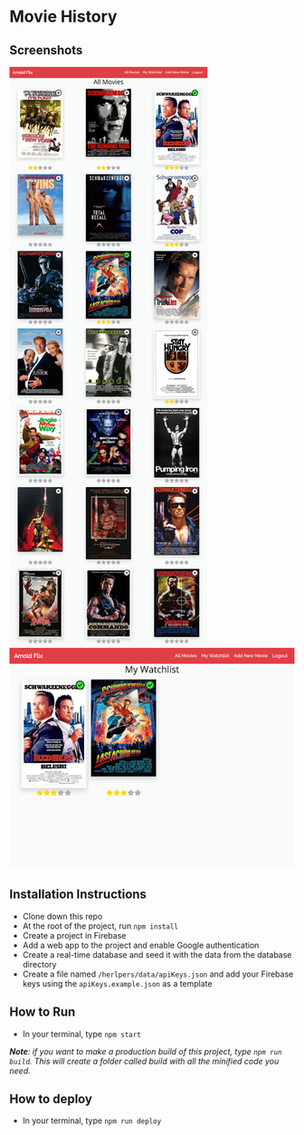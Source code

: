 # Movie History

## Screenshots
![image of movie history site, all movies page](https://raw.githubusercontent.com/bobbybaxter/movie-history/master/src/images/screenshot1.png)
![image of movie history site, watchlist page](https://raw.githubusercontent.com/bobbybaxter/movie-history/master/src/images/screenshot2.png)

## Installation Instructions
- Clone down this repo
- At the root of the project, run `npm install`
- Create a project in Firebase
- Add a web app to the project and enable Google authentication
- Create a real-time database and seed it with the data from the database directory
- Create a file named `/herlpers/data/apiKeys.json` and add your Firebase keys using the `apiKeys.example.json` as a template

## How to Run
- In your terminal, type `npm start`

***Note**: if you want to make a production build of this project, type `npm run build`.  This will create a folder called build with all the minified code you need.*

## How to deploy
- In your terminal, type `npm run deploy`